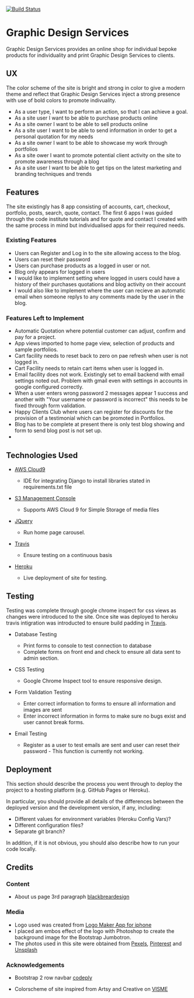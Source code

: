[![Build Status](https://travis-ci.org/GILLIANMCD/graphic-design-services-m4.svg?branch=master)](https://travis-ci.org/GILLIANMCD/graphic-design-services-m4)

# Graphic Design Services

Graphic Design Services provides an online shop for individual bepoke products for individuality and print Graphic Design Services to clients.

## UX
 The color scheme of the site is bright and strong in color to give a modern theme and reflect that Graphic Design Services inject a strong presence with use of bold colors to promote indivuality. 

- As a user type, I want to perform an action, so that I can achieve a goal.
- As a site user I want to be able to purchase products online
- As a site owner I want to be able to sell products online
- As a site user I want to be able to send information in order to get a personal quotation for my needs
- As a site owner I want to be able to showcase my work through portfolios
- As a site ower I want to promote potential client activity on the site to promote awareness through a blog
- As a site user I want to be able to get tips on the latest marketing and branding techniques and trends


## Features

The site existingly has 8 app consisting of accounts, cart, checkout, portfolio, posts, search, quote, contact. The first 6 apps I was guided through the code institute tutorials and for quote and contact I created with the same process in mind but individualised apps for their required needs.
 
### Existing Features
- Users can Register and Log in to the site allowing access to the blog. 
- Users can reset their password 
- Users can purchase products as a logged in user or not. 
- Blog only appears for logged in users 
- I would like to implement setting where logged in users could have a history of their purchases quotations and blog activity on their account
- I would also like to implement where the user can recieve an automatic email when someone replys to any comments made by the user in the blog.



### Features Left to Implement
- Automatic Quotation where potential customer can adjust, confirm and pay for a project.
- App views imported to home page view, selection of products and sample portfolios. 
- Cart facility needs to reset back to zero on pae refresh when user is not logged in.
- Cart Facility needs to retain cart items when user is logged in.
- Email facility does not work. Existingly set to email backend with email settings noted out. Problem with gmail even with settings in accounts in google configured correctly. 
- When a user enters wrong password 2 messages appear 1 success and another with "Your username or password is incorrect" this needs to be fixed through form validation.
- Happy Clients Club where users can register for discounts for the provision of a testimonial which can be promoted in Portfolios. 
- Blog has to be complete at present there is only test blog showing and form to send blog post is not set up. 
- 


## Technologies Used

- [AWS Cloud9](https://aws.amazon.com/education/awseducate/)
    -   IDE for integrating Django to install libraries stated in requirements.txt file  

- [S3 Management Console](https://s3.console.aws.amazon.com)
    - Supports AWS Cloud 9 for Simple Storage of media files 
- [JQuery](https://jquery.com)
    - Run home page carousel.
- [Travis](https://travis-ci.org/)
    - Ensure testing on a continuous basis

- [Heroku](https://dashboard.heroku.com/apps)
    - Live deployment of site for testing. 


## Testing

Testing was complete through google chrome inspect for css views as changes were introduced to the site. Once site was deployed to heroku travis intigration was introducted to ensure build padding in [Travis](https://travis-ci.org). 

- Database Testing
    - Print forms to console to test connection to database
    - Complete forms on front end and check to ensure all data sent to admin section.  

- CSS Testing 
    - Google Chrome Inspect tool to ensure responsive design. 

- Form Validation Testing 
    - Enter correct information to forms to ensure all information and images are sent 
    - Enter incorrect information in forms to make sure no bugs exist and user cannot break forms. 

- Email Testing 
    - Register as a user to test emails are sent and user can reset their password - This function is currently not working. 


## Deployment

This section should describe the process you went through to deploy the project to a hosting platform (e.g. GitHub Pages or Heroku).

In particular, you should provide all details of the differences between the deployed version and the development version, if any, including:
- Different values for environment variables (Heroku Config Vars)?
- Different configuration files?
- Separate git branch?

In addition, if it is not obvious, you should also describe how to run your code locally.


## Credits

### Content
- About us page 3rd paragraph [blackbreardesign](https://www.blackbeardesign.com/services/graphic-design-company/)

### Media
- Logo used was created from [Logo Maker App for iphone](https://apps.apple.com/us/app/logo-maker-create-a-design/id1143390028) 
- I placed am embos effect of the logo with Photoshop to create the background image for the Bootstrap Jumbotron.
- The photos used in this site were obtained from [Pexels](https://www.pexels.com/), [Pinterest](https://www.pinterest.ie/) and [Unsplash](https://unsplash.com/)

### Acknowledgements

- Bootstrap 2 row navbar [codeply](https://www.codeply.com/go/05hEHoiUvv)

- Colorscheme of site inspired from Artsy and Creative on [VISME](https://visme.co/blog/website-color-schemes/)


